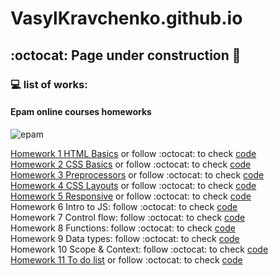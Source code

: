 # VasylKravchenko.github.io

## :octocat: Page under construction :milky_way:

### :computer: list of works:

#### Epam online courses homeworks

![epam](https://VasylKravchenko.github.io/epam/epam_logo.jpg)

[Homework 1 HTML Basics][Hw1] or follow :octocat: to check [code](https://github.com/VasylKravchenko/FL-11/tree/master/FL11_HW1/homework)  
[Homework 2 CSS Basics][Hw2] or follow :octocat: to check [code](https://github.com/VasylKravchenko/FL-11/tree/master/FL11_HW2/homework)  
[Homework 3 Preprocessors][Hw3] or follow :octocat: to check [code](https://github.com/VasylKravchenko/FL-11/tree/master/FL11_HW3/homework)  
[Homework 4 CSS Layouts][Hw4] or follow :octocat: to check [code](https://github.com/VasylKravchenko/FL-11/tree/master/FL11_HW4/homework)  
[Homework 5 Responsive][Hw5] or follow :octocat: to check [code](https://github.com/VasylKravchenko/FL-11/tree/master/FL11_HW5/homework)  
Homework 6 Intro to JS: follow :octocat: to check [code](https://github.com/VasylKravchenko/FL-11/tree/master/FL11_HW6/homework)  
Homework 7 Control flow: follow :octocat: to check [code](https://github.com/VasylKravchenko/FL-11/tree/master/FL11_HW7/homework/src)  
Homework 8 Functions: follow :octocat: to check [code](https://github.com/VasylKravchenko/FL-11/tree/master/FL11_HW8/homework)  
Homework 9 Data types: follow :octocat: to check [code](https://github.com/VasylKravchenko/FL-11/tree/master/FL11_HW9/homework)  
Homework 10 Scope & Context: follow :octocat: to check [code](https://github.com/VasylKravchenko/FL-11/tree/master/FL11_HW10/homework)  
[Homework 11 To do list][Hw11] or follow :octocat: to check [code](https://github.com/VasylKravchenko/FL-11/tree/master/FL11_HW11/homework)  

[Hw1]: https://vasylkravchenko.github.io/epam/Hw1_HTML_Basics/
[Hw2]: https://vasylkravchenko.github.io/epam/Hw2_CSS_Basics/
[Hw3]: https://vasylkravchenko.github.io/epam/Hw3_Preprocessors/
[Hw4]: https://vasylkravchenko.github.io/epam/Hw4_CSS_Layouts/
[Hw5]: https://vasylkravchenko.github.io/epam/Hw5_Responsive/
[Hw11]: https://vasylkravchenko.github.io/epam/Hw11_DOM/
